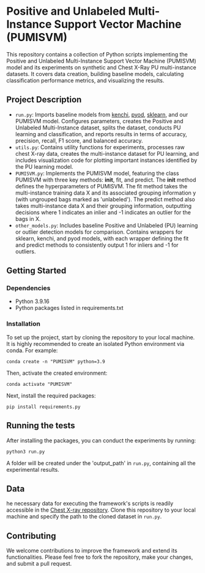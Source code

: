 # Positive and Unlabeled Multi-Instance Support Vector Machine (PUMISVM)
This repository contains a collection of Python scripts implementing the Positive and Unlabeled Multi-Instance Support Vector Machine (PUMISVM) model and its experiments on synthetic and Chest X-Ray PU multi-instance datasets. It covers data creation, building baseline models, calculating classification performance metrics, and visualizing the results.

## Project Description

- `run.py`: Imports baseline models from [kenchi](https://github.com/Y-oHr-N/kenchi), [pyod](https://github.com/yzhao062/pyod), [sklearn](https://scikit-learn.org/stable/), and our PUMISVM model. Configures parameters, creates the Positive and Unlabeled Multi-Instance dataset, splits the dataset, conducts PU learning and classification, and reports results in terms of accuracy, precision, recall, F1 score, and balanced accuracy.
- `utils.py`: Contains utility functions for experiments, processes raw chest X-ray data, creates the multi-instance dataset for PU learning, and includes visualization code for plotting important instances identified by the PU learning model.
- `PUMISVM.py`: Implements the PUMISVM model, featuring the class PUMISVM with three key methods: __init__, fit, and predict. The __init__ method defines the hyperparameters of PUMISVM. The fit method takes the multi-instance training data X and its associated grouping information y (with ungrouped bags marked as 'unlabeled'). The predict method also takes multi-instance data X and their grouping information, outputting decisions where 1 indicates an inlier and -1 indicates an outlier for the bags in X.
- `other_models.py`: Includes baseline Positive and Unlabeled (PU) learning or outlier detection models for comparison. Contains wrappers for sklearn, kenchi, and pyod models, with each wrapper defining the fit and predict methods to consistently output 1 for inliers and -1 for outliers.

## Getting Started
### Dependencies

- Python 3.9.16
- Python packages listed in requirements.txt

### Installation
To set up the project, start by cloning the repository to your local machine. It is highly recommended to create an isolated Python environment via conda. For example:
```
conda create -n "PUMISVM" python=3.9
```

Then, activate the created environment:
```
conda activate "PUMISVM"
```

Next, install the required packages:
```
pip install requirements.py
```

## Running the tests

After installing the packages, you can conduct the experiments by running:

```
python3 run.py
```
A folder will be created under the 'output_path' in `run.py`, containing all the experimental results.

## Data

he necessary data for executing the framework's scripts is readily accessible in the [Chest X-ray repository](https://github.com/ieee8023/covid-chestxray-dataset). Clone this repository to your local machine and specify the path to the cloned dataset in `run.py`.

## Contributing

We welcome contributions to improve the framework and extend its functionalities. Please feel free to fork the repository, make your changes, and submit a pull request.
